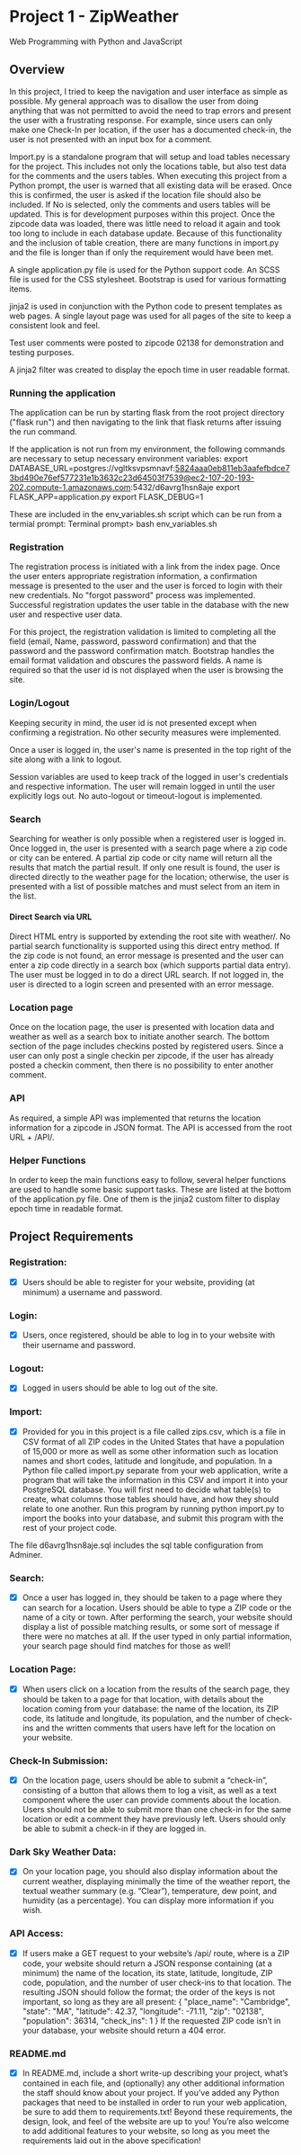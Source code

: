 # Project 1 - ZipWeather
Web Programming with Python and JavaScript

## Overview
In this project, I tried to keep the navigation and user interface as simple as possible.  My general approach was to disallow the user from doing anything that was not permitted to avoid the need to trap errors and present the user with a frustrating response.  For example, since users can only make one Check-In per location, if the user has a documented check-in, the user is not presented with an input box for a comment.

Import.py is a standalone program that will setup and load tables necessary for the project.  This includes not only the locations table, but also test data for the comments and the users tables.  When executing this project from a Python prompt, the user is warned that all existing data will be erased.  Once this is confirmed, the user is asked if the location file should also be included.  If No is selected, only the comments and users tables will be updated.  This is for development purposes within this project.  Once the zipcode data was loaded, there was little need to reload it again and took too long to include in each database update.  Because of this functionality and the inclusion of table creation, there are many functions in import.py and the file is longer than if only the requirement would have been met.

A single application.py file is used for the Python support code.  An SCSS file is used for the CSS stylesheet.  Bootstrap is used for various formatting items.

jinja2 is used in conjunction with the Python code to present templates as web pages.  A single layout page was used for all pages of the site to keep a consistent look and feel.

Test user comments were posted to zipcode 02138 for demonstration and testing purposes.  

A jinja2 filter was created to display the epoch time in user readable format.

### Running the application
The application can be run by starting flask from the root project directory ("flask run") and then navigating to the link that flask returns after issuing the run command.

If the application is not run from my environment, the following commands are necessary to setup necessary environment variables:
export DATABASE_URL=postgres://vgltksvpsmnavf:5824aaa0eb811eb3aafefbdce73bd490e76ef577231e1b3632c23d64503f7539@ec2-107-20-193-202.compute-1.amazonaws.com:5432/d6avrg1hsn8aje
export FLASK_APP=application.py
export FLASK_DEBUG=1

These are included in the env_variables.sh script which can be run from a termial prompt:
Terminal prompt> bash env_variables.sh


### Registration
The registration process is initiated with a link from the index page.  Once the user enters appropriate registration information, a confirmation message is presented to the user and the user is forced to login with their new credentials.  No "forgot password" process was implemented.  Successful registration updates the user table in the database with the new user and respective user data.

For this project, the registration validation is limited to completing all the field (email, Name, password, password confirmation) and that the password and the password confirmation match.  Bootstrap handles the email format validation and obscures the password fields.  A name is required so that the user id is not displayed when the user is browsing the site.

### Login/Logout
Keeping security in mind, the user id is not presented except when confirming a registration.  No other security measures were implemented.

Once a user is logged in, the user's name is presented in the top right of the site along with a link to logout.

Session variables are used to keep track of the logged in user's credentials and respective information.  The user will remain logged in until the user explicitly logs out.  No auto-logout or timeout-logout is implemented.

### Search
Searching for weather is only possible when a registered user is logged in.  Once logged in, the user is presented with a search page where a zip code or city can be entered.  A partial zip code or city name will return all the results that match the partial result.  If only one result is found, the user is directed directly to the weather page for the location; otherwise, the user is presented with a list of possible matches and must select from an item in the list.

#### Direct Search via URL
Direct HTML entry is supported by extending the root site with weather/<zipcode>.  No partial search functionality is supported using this direct entry method.  If the zip code is not found, an error message is presented and the user can enter a zip code directly in a search box (which supports partial data entry).  The user must be logged in to do a direct URL search.  If not logged in, the user is directed to a login screen and presented with an error message.

### Location page
Once on the location page, the user is presented with location data and weather as well as a search box to initiate another search.  The bottom section of the page includes checkins posted by registered users.  Since a user can only post a single checkin per zipcode, if the user has already posted a checkin comment, then there is no possibility to enter another comment.

### API
As required, a simple API was implemented that returns the location information for a zipcode in JSON format.  The API is accessed from the root URL + /API/<zipcode>.

### Helper Functions
In order to keep the main functions easy to follow, several helper functions are used to handle some basic support tasks.  These are listed at the bottom of the application.py file.  One of them is the jinja2 custom filter to display epoch time in readable format.



## Project Requirements

### Registration:
- [X] Users should be able to register for your website, providing (at minimum) a username and password.

### Login:
- [X] Users, once registered, should be able to log in to your website with their username and password.

### Logout:
- [X] Logged in users should be able to log out of the site.

### Import:
- [X] Provided for you in this project is a file called zips.csv, which is a file in CSV format of all ZIP codes in the United States that have a population of 15,000 or more as well as some other information such as location names and short codes, latitude and longitude, and population. In a Python file called import.py separate from your web application, write a program that will take the information in this CSV and import it into your PostgreSQL database. You will first need to decide what table(s) to create, what columns those tables should have, and how they should relate to one another. Run this program by running python import.py to import the books into your database, and submit this program with the rest of your project code.

The file d6avrg1hsn8aje.sql includes the sql table configuration from Adminer.

### Search:
- [X] Once a user has logged in, they should be taken to a page where they can search for a location. Users should be able to type a ZIP code or the name of a city or town. After performing the search, your website should display a list of possible matching results, or some sort of message if there were no matches at all. If the user typed in only partial information, your search page should find matches for those as well!

### Location Page:
- [X] When users click on a location from the results of the search page, they should be taken to a page for that location, with details about the location coming from your database: the name of the location, its ZIP code, its latitude and longitude, its population, and the number of check-ins and the written comments that users have left for the location on your website.

### Check-In Submission:
- [X] On the location page, users should be able to submit a “check-in”, consisting of a button that allows them to log a visit, as well as a text component where the user can provide comments about the location. Users should not be able to submit more than one check-in for the same location or edit a comment they have previously left. Users should only be able to submit a check-in if they are logged in.

### Dark Sky Weather Data:
- [X] On your location page, you should also display information about the current weather, displaying minimally the time of the weather report, the textual weather summary (e.g. “Clear”), temperature, dew point, and humidity (as a percentage). You can display more information if you wish.

### API Access:
- [X] If users make a GET request to your website’s /api/<zip> route, where <zip> is a ZIP code, your website should return a JSON response containing (at a minimum) the name of the location, its state, latitude, longitude, ZIP code, population, and the number of user check-ins to that location. The resulting JSON should follow the format; the order of the keys is not important, so long as they are all present:
{
    "place_name": "Cambridge",
    "state": "MA",
    "latitude": 42.37,
    "longitude": -71.11,
    "zip": "02138",
    "population": 36314,
    "check_ins": 1
}
If the requested ZIP code isn’t in your database, your website should return a 404 error.

### README.md
- [X] In README.md, include a short write-up describing your project, what’s contained in each file, and (optionally) any other additional information the staff should know about your project.
If you’ve added any Python packages that need to be installed in order to run your web application, be sure to add them to requirements.txt!
Beyond these requirements, the design, look, and feel of the website are up to you! You’re also welcome to add additional features to your website, so long as you meet the requirements laid out in the above specification!
